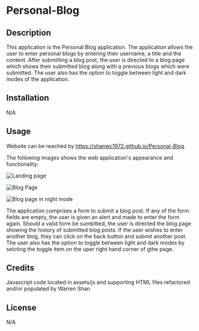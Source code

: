# Personal-Blog

## Description

This application is the Personal Blog application. The application allows the user to enter personal blogs by entering their username, a title and the content. After submitting a blog post, the user is directed to a blog page which shows their submitted blog along with a previous blogs which were submitted. The user also has the option to toggle between light and dark modes of the application.


## Installation

N/A

## Usage

Website can be reached by https://shanwc1972.github.io/Personal-Blog.


The following images shows the web application's appearance and functionality:

![Landing page](https://github.com/shanwc1972/Personal-Blog/assets/166612646/4f0f8fa1-dec7-4f4c-b923-040bcc56e96b)

![Blog Page](https://github.com/shanwc1972/Personal-Blog/assets/166612646/6bdb8b74-ec8d-4d3a-804f-335f1c751c03)

![Blog page in night mode](https://github.com/shanwc1972/Personal-Blog/assets/166612646/c6e9e3df-4d5f-4141-9b9a-6b763715f285)



The application comprises a form to submit a blog post. If any of the form fields are empty, the user is given an alert and made to enter the form again. Should a valid form be sumbitted, the user is directed the blog page showing the history of submitted blog posts. If the user wishes to enter another blog, they can click on the back button and submit another post. The user also has the option to toggle between light and dark modes by selcting the toggle item on the uper right hand corner of gthe page.

## Credits

Javascript code located in assets/js and supporting HTML files refactored and/or populated by Warren Shan

## License

N/A
